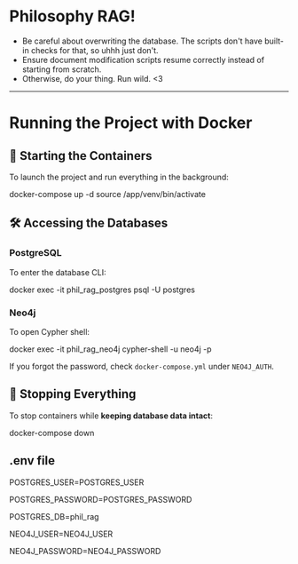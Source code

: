 # **Philosophy RAG!**

- Be careful about overwriting the database. The scripts don't have built-in checks for that, so uhhh just don't.
- Ensure document modification scripts resume correctly instead of starting from scratch.
- Otherwise, do your thing. Run wild. <3

---

# **Running the Project with Docker**

## **🚀 Starting the Containers**
To launch the project and run everything in the background:

docker-compose up -d
source /app/venv/bin/activate


## **🛠 Accessing the Databases**

### **PostgreSQL**
To enter the database CLI:

docker exec -it phil_rag_postgres psql -U postgres

### **Neo4j**
To open Cypher shell:

docker exec -it phil_rag_neo4j cypher-shell -u neo4j -p <your-password>

If you forgot the password, check `docker-compose.yml` under `NEO4J_AUTH`.

## **🛑 Stopping Everything**
To stop containers while **keeping database data intact**:

docker-compose down

## **.env file**

POSTGRES_USER=POSTGRES_USER

POSTGRES_PASSWORD=POSTGRES_PASSWORD

POSTGRES_DB=phil_rag

NEO4J_USER=NEO4J_USER

NEO4J_PASSWORD=NEO4J_PASSWORD
